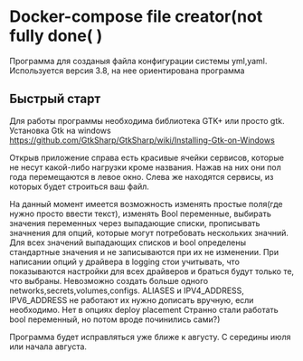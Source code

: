 Docker-compose file creator(not fully done( )
=============================
Программа для созданыя файла конфигурации системы yml,yaml. 
Используется версия 3.8, на нее ориентирована программа

Быстрый старт
-----------
Для работы программы необходима библиотека GTK+ или просто gtk.
Установка Gtk на windows https://github.com/GtkSharp/GtkSharp/wiki/Installing-Gtk-on-Windows

Открыв приложение справа есть красивые ячейки сервисов, которые не несут какой-либо нагрузки кроме названия. Нажав на них они пол года перемещаются в левое окно.
Слева же находятся сервисы, из которых будет строиться ваш файл.

На данный момент имеется возможность изменять простые поля(где нужно просто ввести текст), изменять Bool переменные, выбирать значения переменных через выпадающие списки, прописывать значнения для опций, которые могут потребовать нескольких значний.
Для всех значений выпадающих списков и bool определены стандартные значения и не записываются при их не изменении.
При написании опций у драйвера в logging стои учитывать, что показываются настройки для всех драйверов и браться будут только те, что выбраны.
Невозможно создать больше одного networks,secrets,volumes,configs.
ALIASES и IPV4_ADDRESS, IPV6_ADDRESS не работают их нужно дописать вручную, если необходимо.
Нет в опциях deploy placement
Странно стали работать bool переменный, но потом вроде починились сами?)

Программа будет исправляться уже ближе к августу. С середины июля или начала августа.
